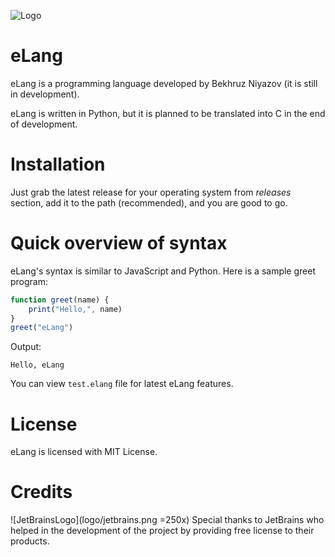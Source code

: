 ![Logo](logo/eLang.png)
# eLang
eLang is a programming language developed by Bekhruz Niyazov (it is still in development).

eLang is written in Python, but it is planned to be translated into C in the end of development.

# Installation
Just grab the latest release for your operating system from _releases_ section, add it to the path (recommended), and you are good to go.

# Quick overview of syntax
eLang's syntax is similar to JavaScript and Python. Here is a sample greet program:
```javascript
function greet(name) {
	print("Hello,", name)
}
greet("eLang")
```
Output:
```
Hello, eLang
```
You can view `test.elang` file for latest eLang features.

# License
eLang is licensed with MIT License.

# Credits
![JetBrainsLogo](logo/jetbrains.png =250x)
Special thanks to JetBrains who helped in the development of the project by providing free license to their products.
